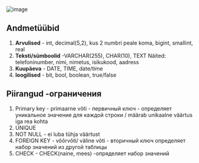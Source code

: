 ![image](https://github.com/user-attachments/assets/24d14fa4-0530-4677-ae9a-a788e95b7921)


## Andmetüübid
1. **Arvulised** - int, decimal(5,2), kus 2 numbri peale koma, bigint, smallint, real
2. **Teksti/sümboolid** -VARCHAR(255), CHAR(10), TEXT
Näited: telefoninumber, nimi, nimetus, isikukood, aadress
3. **Kuupäeva** - DATE, TIME, date/time
4. **loogilised** - bit, bool, boolean, true/false

## Piirangud -ограничения
1. Primary key - primaarne võti - первичный ключ -
определяет уникальное значение для каждой строки / määrab unikaalne väärtus iga rea kohta
2. UNIQUE
3. NOT NULL - ei luba tühja väärtust
4. FOREIGN KEY - võõrvõti/ väline võti - вторичный ключ
определяет  набор значений из другой таблицы
5. CHECK - CHECK(naine, mees) -опряделяет набор значений 
